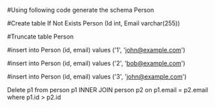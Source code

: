 #Using following code generate the schema Person 

#Create table If Not Exists Person (Id int, Email varchar(255))

#Truncate table Person

#insert into Person (id, email) values ('1', 'john@example.com')

#insert into Person (id, email) values ('2', 'bob@example.com')

#insert into Person (id, email) values ('3', 'john@example.com')



Delete p1 from person p1 INNER JOIN person p2 on p1.email = p2.email where p1.id > p2.id
